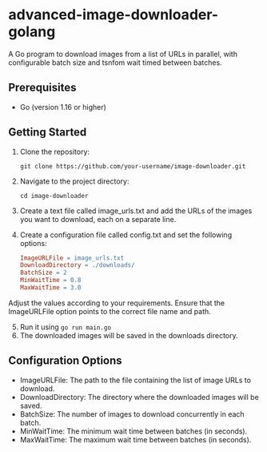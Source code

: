 # advanced-image-downloader-golang

A Go program to download images from a list of URLs in parallel, with configurable batch size and tsnfom wait timed between batches.

## Prerequisites

- Go (version 1.16 or higher)

## Getting Started

1. Clone the repository:

   ```shell
   git clone https://github.com/your-username/image-downloader.git
   ```
2. Navigate to the project directory:

    ```shell
    cd image-downloader
    ```

3. Create a text file called image_urls.txt and add the URLs of the images you want to download, each on a separate line.
4. Create a configuration file called config.txt and set the following options:
    ```makefile
    ImageURLFile = image_urls.txt
    DownloadDirectory = ./downloads/
    BatchSize = 2
    MinWaitTime = 0.8
    MaxWaitTime = 3.0
    ```
Adjust the values according to your requirements. Ensure that the ImageURLFile option points to the correct file name and path.

5. Run it using `go run main.go`
6. The downloaded images will be saved in the downloads directory.


## Configuration Options
- ImageURLFile: The path to the file containing the list of image URLs to download.
- DownloadDirectory: The directory where the downloaded images will be saved.
- BatchSize: The number of images to download concurrently in each batch.
- MinWaitTime: The minimum wait time between batches (in seconds).
- MaxWaitTime: The maximum wait time between batches (in seconds).
